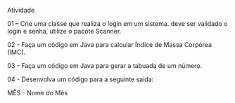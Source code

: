 Atividade

 
01 – Crie uma classe que realiza o login em um sistema. deve ser validado o login e senha, utilize o pacote Scanner.

02 - Faça um código em Java para calcular Índice de Massa Corpórea (IMC).

03 - Faça um código em Java para gerar a tabuada de um número.

04 - Desenvolva um código para a seguinte saída:

MÊS - Nome do Mês